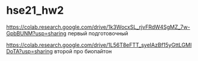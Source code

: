 # hse21_hw2

https://colab.research.google.com/drive/1k3WocxSL_rjvFRdW4SgMZ_7w-GpbBUNM?usp=sharing первый подготовочный

https://colab.research.google.com/drive/1L56T8eFTT_syeIAzBf15yGttLGMIDoTA?usp=sharing второй про биопайтон
